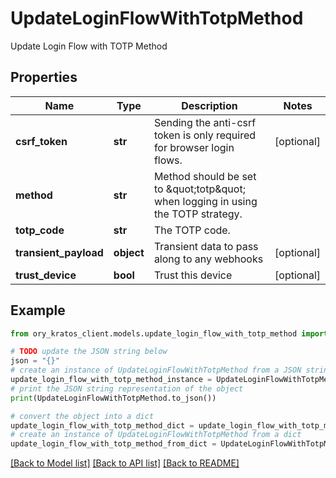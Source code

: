# UpdateLoginFlowWithTotpMethod

Update Login Flow with TOTP Method

## Properties

Name | Type | Description | Notes
------------ | ------------- | ------------- | -------------
**csrf_token** | **str** | Sending the anti-csrf token is only required for browser login flows. | [optional] 
**method** | **str** | Method should be set to \&quot;totp\&quot; when logging in using the TOTP strategy. | 
**totp_code** | **str** | The TOTP code. | 
**transient_payload** | **object** | Transient data to pass along to any webhooks | [optional] 
**trust_device** | **bool** | Trust this device | [optional] 

## Example

```python
from ory_kratos_client.models.update_login_flow_with_totp_method import UpdateLoginFlowWithTotpMethod

# TODO update the JSON string below
json = "{}"
# create an instance of UpdateLoginFlowWithTotpMethod from a JSON string
update_login_flow_with_totp_method_instance = UpdateLoginFlowWithTotpMethod.from_json(json)
# print the JSON string representation of the object
print(UpdateLoginFlowWithTotpMethod.to_json())

# convert the object into a dict
update_login_flow_with_totp_method_dict = update_login_flow_with_totp_method_instance.to_dict()
# create an instance of UpdateLoginFlowWithTotpMethod from a dict
update_login_flow_with_totp_method_from_dict = UpdateLoginFlowWithTotpMethod.from_dict(update_login_flow_with_totp_method_dict)
```
[[Back to Model list]](../README.md#documentation-for-models) [[Back to API list]](../README.md#documentation-for-api-endpoints) [[Back to README]](../README.md)


